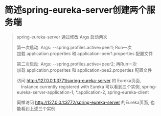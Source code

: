 # 简述spring-eureka-server创建两个服务端

> spring-eureka-server 通过修改 Args 启动两次  
>
> 第一次启动:    Args: --spring.profiles.active=peer1;  Run一次  
> 加载 application.properties 和 application-peer1.properties 配置文件  
>
> 第二次启动:   Args: --spring.profiles.active=peer2;  再Run一次  
> 加载 application.properites 和 application-pee2.properties 配置文件  
>  
> 访问 http://127.0.0.1:3771/spring-eureka-server  的 Eureka页面,   
> &emsp;Instance currently registered with Eureka 可以看到三个实例, spring-eureka-server-application-1, *.application-2, spring-eureka-client  
>   
> 同样访问 http://127.0.0.1:3772/spring-eureka-server 的Eureka页面, 也能看到上述三个实例